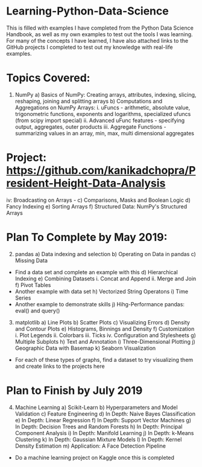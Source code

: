 # Learning-Python-Data-Science
This is filled with examples I have completed from the Python Data Science Handbook, as well as my own examples to test out the tools I was learning. For many of the concepts I have learned, I have also attached links to the GitHub projects I completed to test out my knowledge with real-life examples. 

# Topics Covered:
1. NumPy
a) Basics of NumPy: Creating arrays, attributes, indexing, slicing, reshaping, joining and splitting arrays
b) Computations and Aggregations on NumPy Arrays: 
i. uFuncs - arithmetic, absolute value, trigonometric functions, exponents and logarithms, specialized ufuncs (from scipy import special)
ii. Advanced uFunc features - specifying output, aggregates, outer products
iii. Aggregate Functions - summarizing values in an array, min, max, multi dimensional aggregates
# Project: https://github.com/kanikadchopra/President-Height-Data-Analysis
iv: Broadcasting on Arrays - 
c) Comparisons, Masks and Boolean Logic
d) Fancy Indexing
e) Sorting Arrays
f) Structured Data: NumPy's Structured Arrays 

# Plan To Complete by May 2019:
2. pandas
a) Data indexing and selection
b) Operating on Data in pandas
c) Missing Data 
* Find a data set and complete an example with this 
d) Hierarchical Indexing 
e) Combining Datasets
i. Concat and Append
ii. Merge and Join
f) Pivot Tables
* Another example with data set 
h) Vectorized String Operatons 
i) Time Series
* Another example to demonstrate skills
j) Hihg-Performance pandas: eval() and query()

3. matplotlib
a) Line Plots
b) Scatter Plots
c) Visualizing Errors
d) Density and Contour Plots
e) Histograms, Binnings and Density
f) Customization
i. Plot Legends
ii. Colorbars
iii. Ticks
iv. Configuration and Stylesheets
g) Multiple Subplots
h) Text and Annotation
i) Three-Dimensional Plotting
j) Geographic Data with Basemap
k) Seaborn Visualization

* For each of these types of graphs, find a dataset to try visualizing them and create links to the projects here

# Plan to Finish by July 2019
4. Machine Learning
a) Scikit-Learn
b) Hyperparameters and Model Validation
c) Feature Engineering
d) In Depth: Naive Bayes Classification
e) In Depth: Linear Regression
f) In Depth: Support Vector Machines
g) In Depth: Decision Trees and Random Forests
h) In Depth: Principal Component Analysis
i) In Depth: Manifold Learning
j) In Depth: k-Means Clustering
k) In Depth: Gaussian Mixture Models
l) In Depth: Kernel Density Estimation
m) Application: A Face Detection Pipeline

* Do a machine learning project on Kaggle once this is completed
